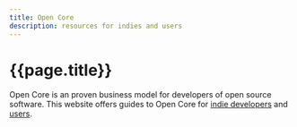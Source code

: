 ```yaml
---
title: Open Core
description: resources for indies and users
---
```


# {{page.title}}

Open Core is an proven business model for developers of open source software.  This website offers guides to Open Core for [indie developers](./indies) and [users](./users).
